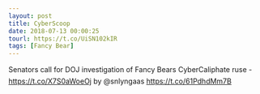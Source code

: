 ```yaml
---
layout: post
title: CyberScoop
date: 2018-07-13 00:00:25
tourl: https://t.co/UiSN102kIR
tags: [Fancy Bear]
---
```

Senators call for DOJ investigation of Fancy Bears CyberCaliphate ruse -https://t.co/X7S0aWoeOj by @snlyngaas https://t.co/61PdhdMm7B